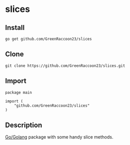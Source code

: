 # slices
## Install
    go get github.com/GreenRaccoon23/slices
## Clone
    git clone https://github.com/GreenRaccoon23/slices.git
## Import
    package main

    import (
        "github.com/GreenRaccoon23/slices"
    )
## Description
[Go/Golang](https://golang.org/) package with some handy slice methods.
